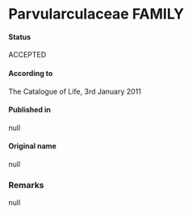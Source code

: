 Parvularculaceae FAMILY
=======

#### Status
ACCEPTED

#### According to
The Catalogue of Life, 3rd January 2011

#### Published in
null

#### Original name
null

### Remarks
null